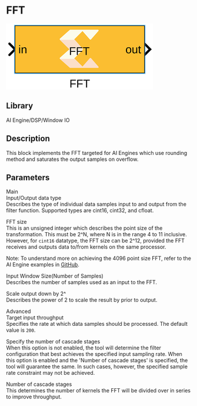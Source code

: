 # FFT

  
![](./Images/gld1621251692733.png)  

## Library

AI Engine/DSP/Window IO

## Description

This block implements the FFT targeted for AI Engines which use rounding
method and saturates the output samples on overflow.

## Parameters

Main  
Input/Output data type  
Describes the type of individual data samples input to and output from
the filter function. Supported types are cint16, cint32, and cfloat.

FFT size  
This is an unsigned integer which describes the point size of the
transformation. This must be 2^N, where N is in the range 4 to 11
inclusive. However, for `cint16` datatype, the FFT size can be 2^12,
provided the FFT receives and outputs data to/from kernels on the same
processor.

Note: To understand more on achieving the 4096 point size FFT, refer to
the AI Engine examples in
[GitHub](https://github.com/Xilinx/Vitis_Model_Composer).

Input Window Size(Number of Samples)  
Describes the number of samples used as an input to the FFT.

Scale output down by 2^  
Describes the power of 2 to scale the result by prior to output.

Advanced  
Target input throughput  
Specifies the rate at which data samples should be processed. The
default value is `200`.

Specify the number of cascade stages  
When this option is not enabled, the tool will determine the filter
configuration that best achieves the specified input sampling rate. When
this option is enabled and the 'Number of cascade stages' is specified,
the tool will guarantee the same. In such cases, however, the specified
sample rate constraint may not be achieved.

Number of cascade stages  
This determines the number of kernels the FFT will be divided over in
series to improve throughput.
